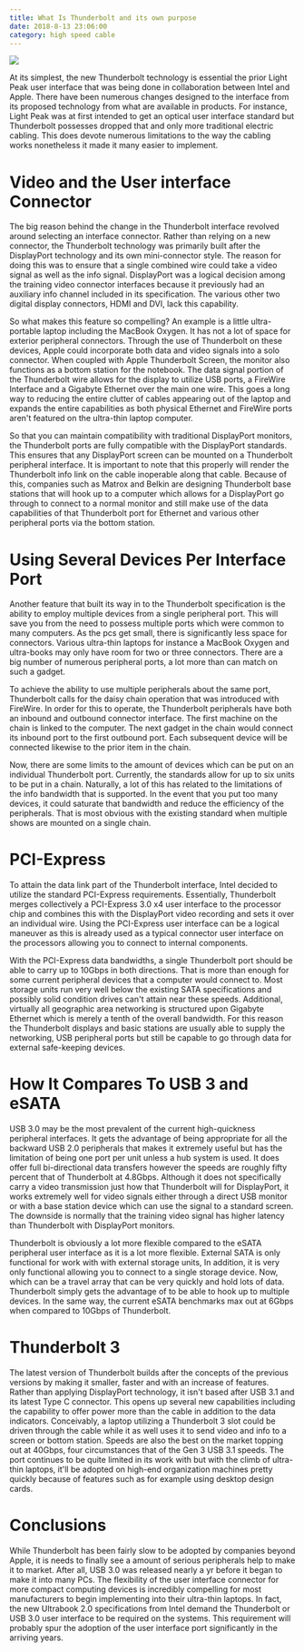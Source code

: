```yaml
---
title: What Is Thunderbolt and its own purpose
date: 2018-8-13 23:06:00
category: high speed cable
---
```


![](/img/8.png)

At its simplest, the new Thunderbolt technology is essential the prior Light Peak user interface that was being done in collaboration between Intel and Apple. There have been numerous changes designed to the interface from its proposed technology from what are available in products. For instance, Light Peak was at first intended to get an optical user interface standard but Thunderbolt possesses dropped that and only more traditional electric cabling. This does devote numerous limitations to the way the cabling works nonetheless it made it many easier to implement.

<!-- more -->

# Video and the User interface Connector

The big reason behind the change in the Thunderbolt interface revolved around selecting an interface connector. Rather than relying on a new connector, the Thunderbolt technology was primarily built after the DisplayPort technology and its own mini-connector style. The reason for doing this was to ensure that a single combined wire could take a video signal as well as the info signal. DisplayPort was a logical decision among the training video connector interfaces because it previously had an auxiliary info channel included in its specification. The various other two digital display connectors, HDMI and DVI, lack this capability.

So what makes this feature so compelling? An example is a little ultra-portable laptop including the MacBook Oxygen. It has not a lot of space for exterior peripheral connectors. Through the use of Thunderbolt on these devices, Apple could incorporate both data and video signals into a solo connector. When coupled with Apple Thunderbolt Screen, the monitor also functions as a bottom station for the notebook. The data signal portion of the Thunderbolt wire allows for the display to utilize USB ports, a FireWire Interface and a Gigabyte Ethernet over the main one wire. This goes a long way to reducing the entire clutter of cables appearing out of the laptop and expands the entire capabilities as both physical Ethernet and FireWire ports aren't featured on the ultra-thin laptop computer.

So that you can maintain compatibility with traditional DisplayPort monitors, the Thunderbolt ports are fully compatible with the DisplayPort standards. This ensures that any DisplayPort screen can be mounted on a Thunderbolt peripheral interface. It is important to note that this properly will render the Thunderbolt info link on the cable inoperable along that cable. Because of this, companies such as Matrox and Belkin are designing Thunderbolt base stations that will hook up to a computer which allows for a DisplayPort go through to connect to a normal monitor and still make use of the data capabilities of that Thunderbolt port for Ethernet and various other peripheral ports via the bottom station.

# Using Several Devices Per Interface Port

Another feature that built its way in to the Thunderbolt specification is the ability to employ multiple devices from a single peripheral port. This will save you from the need to possess multiple ports which were common to many computers. As the pcs get small, there is significantly less space for connectors. Various ultra-thin laptops for instance a MacBook Oxygen and ultra-books may only have room for two or three connectors. There are a big number of numerous peripheral ports, a lot more than can match on such a gadget.

To achieve the ability to use multiple peripherals about the same port, Thunderbolt calls for the daisy chain operation that was introduced with FireWire. In order for this to operate, the Thunderbolt peripherals have both an inbound and outbound connector interface. The first machine on the chain is linked to the computer. The next gadget in the chain would connect its inbound port to the first outbound port. Each subsequent device will be connected likewise to the prior item in the chain.

Now, there are some limits to the amount of devices which can be put on an individual Thunderbolt port. Currently, the standards allow for up to six units to be put in a chain. Naturally, a lot of this has related to the limitations of the info bandwidth that is supported. In the event that you put too many devices, it could saturate that bandwidth and reduce the efficiency of the peripherals. That is most obvious with the existing standard when multiple shows are mounted on a single chain.

# PCI-Express

To attain the data link part of the Thunderbolt interface, Intel decided to utilize the standard PCI-Express requirements. Essentially, Thunderbolt merges collectively a PCI-Express 3.0 x4 user interface to the processor chip and combines this with the DisplayPort video recording and sets it over an individual wire. Using the PCI-Express user interface can be a logical maneuver as this is already used as a typical connector user interface on the processors allowing you to connect to internal components.

With the PCI-Express data bandwidths, a single Thunderbolt port should be able to carry up to 10Gbps in both directions. That is more than enough for some current peripheral devices that a computer would connect to. Most storage units run very well below the existing SATA specifications and possibly solid condition drives can't attain near these speeds. Additional, virtually all geographic area networking is structured upon Gigabyte Ethernet which is merely a tenth of the overall bandwidth. For this reason the Thunderbolt displays and basic stations are usually able to supply the networking, USB peripheral ports but still be capable to go through data for external safe-keeping devices.

# How It Compares To USB 3 and eSATA

USB 3.0 may be the most prevalent of the current high-quickness peripheral interfaces. It gets the advantage of being appropriate for all the backward USB 2.0 peripherals that makes it extremely useful but has the limitation of being one port per unit unless a hub system is used. It does offer full bi-directional data transfers however the speeds are roughly fifty percent that of Thunderbolt at 4.8Gbps. Although it does not specifically carry a video transmission just how that Thunderbolt will for DisplayPort, it works extremely well for video signals either through a direct USB monitor or with a base station device which can use the signal to a standard screen. The downside is normally that the training video signal has higher latency than Thunderbolt with DisplayPort monitors.

Thunderbolt is obviously a lot more flexible compared to the eSATA peripheral user interface as it is a lot more flexible. External SATA is only functional for work with with external storage units, In addition, it is very only functional allowing you to connect to a single storage device. Now, which can be a travel array that can be very quickly and hold lots of data. Thunderbolt simply gets the advantage of to be able to hook up to multiple devices. In the same way, the current eSATA benchmarks max out at 6Gbps when compared to 10Gbps of Thunderbolt.

# Thunderbolt 3

The latest version of Thunderbolt builds after the concepts of the previous versions by making it smaller, faster and with an increase of features. Rather than applying DisplayPort technology, it isn't based after USB 3.1 and its latest Type C connector. This opens up several new capabilities including the capability to offer power more than the cable in addition to the data indicators. Conceivably, a laptop utilizing a Thunderbolt 3 slot could be driven through the cable while it as well uses it to send video and info to a screen or bottom station. Speeds are also the best on the market topping out at 40Gbps, four circumstances that of the Gen 3 USB 3.1 speeds. The port continues to be quite limited in its work with but with the climb of ultra-thin laptops, it'll be adopted on high-end organization machines pretty quickly because of features such as for example using desktop design cards.

# Conclusions

While Thunderbolt has been fairly slow to be adopted by companies beyond Apple, it is needs to finally see a amount of serious peripherals help to make it to market. After all, USB 3.0 was released nearly a yr before it began to make it into many PCs. The flexibility of the user interface connector for more compact computing devices is incredibly compelling for most manufacturers to begin implementing into their ultra-thin laptops. In fact, the new Ultrabook 2.0 specifications from Intel demand the Thunderbolt or USB 3.0 user interface to be required on the systems. This requirement will probably spur the adoption of the user interface port significantly in the arriving years.
